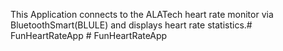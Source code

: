 This Application connects to the ALATech heart rate monitor via BluetoothSmart(BLULE) and displays heart rate statistics.#   F u n H e a r t R a t e A p p  
 #   F u n H e a r t R a t e A p p  
 